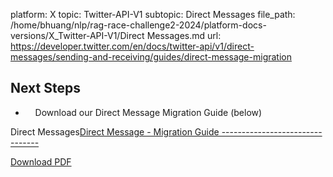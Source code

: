 platform: X
topic: Twitter-API-V1
subtopic: Direct Messages
file_path: /home/bhuang/nlp/rag-race-challenge2-2024/platform-docs-versions/X_Twitter-API-V1/Direct Messages.md
url: https://developer.twitter.com/en/docs/twitter-api/v1/direct-messages/sending-and-receiving/guides/direct-message-migration

## Next Steps

*     Download our Direct Message Migration Guide (below)

Direct Messages[Direct Message - Migration Guide
--------------------------------](https://cdn.cms-twdigitalassets.com/content/dam/developer-twitter/pdfs-and-files/DM%20-%20Migration%20Guide.pdf)

[Download PDF](https://cdn.cms-twdigitalassets.com/content/dam/developer-twitter/pdfs-and-files/DM%20-%20Migration%20Guide.pdf)